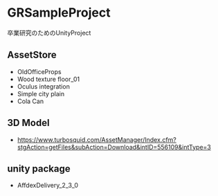 # GRSampleProject

卒業研究のためのUnityProject


## AssetStore
* OldOfficeProps
* Wood texture floor_01
* Oculus integration
* Simple city plain
* Cola Can

## 3D Model
* https://www.turbosquid.com/AssetManager/Index.cfm?stgAction=getFiles&subAction=Download&intID=556109&intType=3

## unity package
* AffdexDelivery_2_3_0

